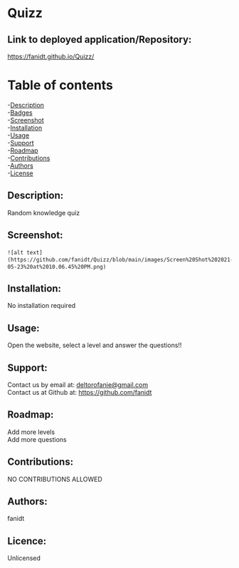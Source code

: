 # Quizz

  ## Link to deployed application/Repository: <br />
  https://fanidt.github.io/Quizz/

 # Table of contents <br />
 -[Description](##Description) <br />
 -[Badges](##Badges) <br />
  -[Screenshot](##Screenshot) <br />
 -[Installation](##Installation) <br />
 -[Usage](##Usage) <br />
 -[Support](##Support) <br />
  -[Roadmap](##Roadmap) <br />
 -[Contributions](##Contributions) <br />
 -[Authors](##Authors) <br />
 -[License](##Licence) <br />

  ## Description: <br />
  Random knowledge quiz

  
  ## Screenshot: <br />
    ![alt text](https://github.com/fanidt/Quizz/blob/main/images/Screen%20Shot%202021-05-23%20at%2010.06.45%20PM.png)
  
  ## Installation: <br />
  No installation required

  ## Usage: <br />
  Open the website, select a level and answer the questions!!

  ## Support: <br />
  Contact us by email at: deltorofanie@gmail.com <br />
  Contact us at Github at: https://github.com/fanidt

  ## Roadmap: <br />
  Add more levels <br /> Add more questions

  ## Contributions: <br />
  NO CONTRIBUTIONS ALLOWED

  ## Authors: <br />
  fanidt
  
  ## Licence: <br />
  Unlicensed <br />


